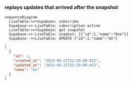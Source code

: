 ### replays updates that arrived after the snapshot
```mermaid
sequenceDiagram
  LiveTable->>+Supabase: subscribe
  Supabase->>-LiveTable: subscription active
  LiveTable->>+Supabase: get snapshot
  Supabase->>-LiveTable: snaphot: [{"id":1,"name":"One"}]
  Supabase-->>LiveTable: UPDATE {"id":1,"name":"Un"}
```

```json
[
  {
    "id": 1,
    "created_at": "2023-09-21T22:28:00.01Z",
    "updated_at": "2023-09-21T22:28:00.02Z",
    "name": "Un"
  }
]
```
